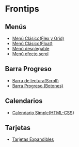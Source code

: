 # Frontips

## Menús
- [Menú Clásico(Flex y Grid)](https://github.com/Unai-Git/Frontips/tree/main/Men%C3%BAs/Men%C3%BA%20Cl%C3%A1sico(Flex-Grid))
- [Menú Clásico(Float)](https://github.com/Unai-Git/Frontips/tree/main/Men%C3%BAs/Men%C3%BA%20Cl%C3%A1sico(Float))
- [Menú desplegable](https://github.com/Unai-Git/Frontips/tree/main/Men%C3%BAs/Men%C3%BA%20desplegable)
- [Menú efecto scrol](https://github.com/Unai-Git/Frontips/tree/main/Men%C3%BAs/Men%C3%BA%20efecto%20scroll)


## Barra Progreso
- [Barra de lectura(Scroll)](https://github.com/Unai-Git/Frontips/tree/main/Barra%20Progreso/Barra%20de%20lectura(Scroll))
- [Barra Progreso (Botones)](https://github.com/Unai-Git/Frontips/tree/main/Barra%20Progreso/Barra%20Progreso%20Botones)

## Calendarios
- [Calendario Simple(HTML-CSS)](https://github.com/Unai-Git/Frontips/tree/main/Calendario/Calendario%20Simple(HTML-CSS))

## Tarjetas
- [Tarjetas Expandibles](https://github.com/Unai-Git/Frontips/tree/main/Tarjetas/Tarjetas%20Expandibles)